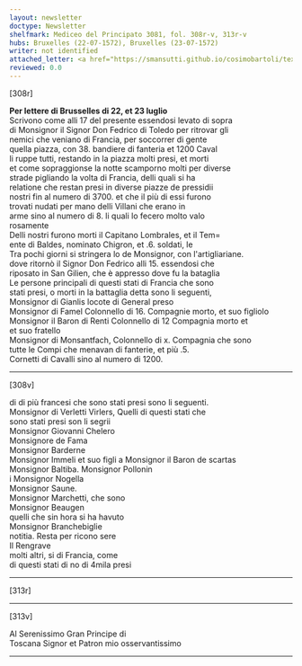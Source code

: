 ```yaml
---
layout: newsletter
doctype: Newsletter
shelfmark: Mediceo del Principato 3081, fol. 308r-v, 313r-v
hubs: Bruxelles (22-07-1572), Bruxelles (23-07-1572)
writer: not identified
attached_letter: <a href="https://smansutti.github.io/cosimobartoli/texts/TBD/">TBD</a>
reviewed: 0.0
---
```


[308r]  
  
  
<strong>Per lettere di Brusselles di 22, et 23 luglio</strong>  
Scrivono come alli 17 del presente essendosi levato di sopra  
di Monsignor il Signor Don Fedrico di Toledo per ritrovar gli  
nemici che veniano di Francia, per soccorrer di gente  
quella piazza, con 38. bandiere di fanteria et 1200 Caval  
li ruppe tutti, restando in la piazza molti presi, et morti  
et come sopraggionse la notte scamporno molti per diverse  
strade pigliando la volta di Francia, delli quali si ha  
relatione che restan presi in diverse piazze de pressidii  
nostri fin al numero di 3700. et che il più di essi furono  
trovati nudati per mano delli Villani che erano in  
arme sino al numero di 8. li quali lo fecero molto valo  
rosamente  
Delli nostri furono morti il Capitano Lombrales, et il Tem=  
ente di Baldes, nominato Chigron, et .6. soldati, le  
Tra pochi giorni si stringera lo de Monsignor, con l'artigliariane.  
dove ritornò il Signor Don Fedrico alli 15. essendosi che  
riposato in San Gilien, che è appresso dove fu la bataglia  
Le persone principali di questi stati di Francia che sono  
stati presi, o morti in la battaglia detta sono li seguenti,  
Monsignor di Gianlis locote di General preso  
Monsignor di Famel Colonnello di 16. Compagnie morto, et suo figliolo  
Monsignor il Baron di Renti Colonnello di 12 Compagnia morto et  
et suo fratello  
Monsignor di Monsantfach, Colonnello di x. Compagnia che sono  
tutte le Compi che menavan di fanterie, et più .5.  
Cornetti di Cavalli sino al numero di 1200.  
  
---  

[308v]  
  
  
di di più francesi che sono stati presi sono li seguenti.  
Monsignor di Verletti Virlers, Quelli di questi stati che  
sono stati presi son li segrii  
Monsignor Giovanni Chelero  
Monsignore de Fama  
Monsignor Barderne  
Monsignor Immeli et suo figli a Monsignor il Baron de scartas  
Monsignor Baltiba. Monsignor Pollonin  
i Monsignor Nogella  
Monsignor Saune.  
Monsignor Marchetti, che sono  
Monsignor Beaugen  
quelli che sin hora si ha havuto  
Monsignor Branchebiglie  
notitia. Resta per ricono sere  
Il Rengrave  
molti altri, si di Francia, come  
di questi stati di no di 4mila presi  
  
---  

[313r]  
  
  
  
---  

[313v]  
  
  
Al Serenissimo Gran Principe di  
Toscana Signor et Patron mio osservantissimo  
  
---  

